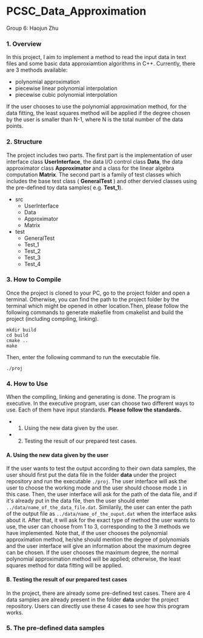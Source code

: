 # PCSC_Data_Approximation

Group 6: Haojun Zhu
### 1. Overview
In this project, I aim to implement a method to read the input data in text files and some basic data approxiamtion algorithms in C++. Currently, there are 3 methods available:
- polynomial approximation
- piecewise linear polynomial interpolation 
- piecewise cubic polynomial interpolation

If the user chooses to use the polynomial approximation method, for the data fitting, the least squares method will be applied if the degree chosen by the user is smaller than N-1, where N is the total number of the data points.

### 2. Structure

The project includes two parts. The first part is the implementation of user interface class **UserInterface**,  the data I/O control class **Data**, the data approximator class **Approximator** and a class for the linear algebra computation **Matrix**. The second part is a family of test classes which includes the base test class ( **GeneralTest** ) and other dervied classes using the pre-defined toy data samples( e.g. **Test_1**). 

- src
	- UserInterface
	- Data
	- Approximator
	- Matrix
- test
	- GeneralTest
	- Test_1
	- Test_2
	- Test_3
	- Test_4


### 3. How to Compile
Once the project is cloned to your PC, go to the project folder and open a terminal. Otherwise, you can find the path to the project folder by the terminal which might be opened in other location.Then, please follow the following commands to generate makefile from cmakelist and build the project (including compiling, linking).

	mkdir build
	cd build
	cmake ..
	make

Then, enter the following command to run the executable file.

	./proj

### 4. How to Use

When the compiling, linking and generating is done. The program is executive. In the executive program, user can choose two different ways to use. Each of them have input standards. **Please follow the standards.**

- 1. Using the new data given by the user.
- 2. Testing the result of our prepared test cases.

#### A. Using the new data given by the user
If the user wants to test the output according to their own data samples, the user should first put the data file in the folder **data** under the project repository and run the executable `./proj`. The user interface will ask the user to choose the working mode and the user should choose mode `1` in this case. Then, the user interface will ask for the path of the data file, and if it's already put in the data file, then the user should enter `../data/name_of_the_data_file.dat`. Similarily, the user can enter the path of the output file as `../data/name_of_the_ouput.dat` when the interface asks about it. After that, it will ask for the exact type of method the user wants to use, the user can choose from 1 to 3, corresponding to the 3 methods we have implemented. Note that, if the user chooses the polynomial approximation method, he/she should mention the degree of polynomials and the user interface will give an information about the maximum degree can be chosen. If the user chooses the maximum degree, the normal polynomial approximation method will be applied; otherwise, the least squares method for data fitting will be applied.

#### B. Testing the result of our prepared test cases
In the project, there are already some pre-defined test cases. There are 4 data samples are already present in the folder **data** under the project repository. Users can directly use these 4 cases to see how this program works. 




### 5. The pre-defined data samples


